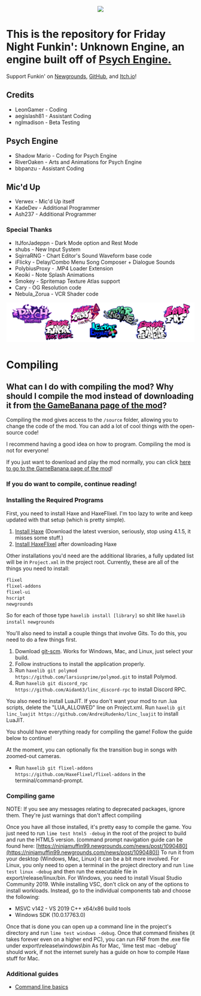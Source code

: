 <p align="center">
	<a href="https://github.com/LeonGamerPS4/UnknownEngine/blob/main/assets/preload/images/titlelogo.png" target="_blank"><img src="/assets/preload/images/titlelogo.png"></a>
</p>

# This is the repository for Friday Night Funkin': Unknown Engine, an engine built off of [Psych Engine.](https://github.com/ShadowMario/FNF-PsychEngine)

Support Funkin' on [Newgrounds](https://www.newgrounds.com/portal/view/770371), [GitHub](https://github.com/ninjamuffin99/Funkin), and [Itch.io](https://ninja-muffin24.itch.io/funkin)!
 
## Credits
* LeonGamer - Coding
* aegislash81 - Assistant Coding 
* nglmadison - Beta Testing

## Psych Engine
* Shadow Mario - Coding for Psych Engine
* RiverOaken - Arts and Animations for Psych Engine
* bbpanzu - Assistant Coding

## Mic'd Up
* Verwex - Mic'd Up itself
* KadeDev - Additional Programmer
* Ash237 - Additional Programmer

### Special Thanks
* ItJforJadeppn - Dark Mode option and Rest Mode
* shubs - New Input System
* SqirraRNG - Chart Editor's Sound Waveform base code
* iFlicky - Delay/Combo Menu Song Composer + Dialogue Sounds
* PolybiusProxy - .MP4 Loader Extension
* Keoiki - Note Splash Animations
* Smokey - Spritemap Texture Atlas support
* Cary - OG Resolution code
* Nebula_Zorua - VCR Shader code

<p align="center">
	<a href="https://github.com/LeonGamerPS4/UnknownEngine/blob/main/assets/preload/images/intrologo.png" target="_blank"><img src="/assets/preload/images/intrologo.png"></a>
</p>
 
# Compiling

## What can I do with compiling the mod? Why should I compile the mod instead of downloading it from [the GameBanana page of the mod](https://gamebanana.com/mods/383504)?

Compiling the mod gives access to the `/source` folder, allowing you to change the code of the mod. You can add a lot of cool things with the open-source code!

I recommend having a good idea on how to program. Compiling the mod is not for everyone!

If you just want to download and play the mod normally, you can click [here to go to the GameBanana page of the mod](https://gamebanana.com/mods/383504)!

### **If you do want to compile, continue reading!**

### Installing the Required Programs

First, you need to install Haxe and HaxeFlixel. I'm too lazy to write and keep updated with that setup (which is pretty simple). 
1. [Install Haxe](https://haxe.org/download/) (Download the latest vversion, seriously, stop using 4.1.5, it misses some stuff.)
2. [Install HaxeFlixel](https://haxeflixel.com/documentation/install-haxeflixel/) after downloading Haxe

Other installations you'd need are the additional libraries, a fully updated list will be in `Project.xml` in the project root. Currently, these are all of the things you need to install:
```
flixel
flixel-addons
flixel-ui
hscript
newgrounds
```
So for each of those type `haxelib install [library]` so shit like `haxelib install newgrounds`

You'll also need to install a couple things that involve Gits. To do this, you need to do a few things first.
1. Download [git-scm](https://git-scm.com/downloads). Works for Windows, Mac, and Linux, just select your build.
2. Follow instructions to install the application properly.
3. Run `haxelib git polymod https://github.com/larsiusprime/polymod.git` to install Polymod.
4. Run `haxelib git discord_rpc https://github.com/Aidan63/linc_discord-rpc` to install Discord RPC.

You also need to install LuaJIT. If you don't want your mod to run .lua scripts, delete the "LUA_ALLOWED" line on Project.xml.
Run `haxelib git linc_luajit https://github.com/AndreiRudenko/linc_luajit` to install LuaJIT.

You should have everything ready for compiling the game! Follow the guide below to continue!

At the moment, you can optionally fix the transition bug in songs with zoomed-out cameras.
- Run `haxelib git flixel-addons https://github.com/HaxeFlixel/flixel-addons` in the terminal/command-prompt.

### Compiling game
NOTE: If you see any messages relating to deprecated packages, ignore them. They're just warnings that don't affect compiling

Once you have all those installed, it's pretty easy to compile the game. You just need to run `lime test html5 -debug` in the root of the project to build and run the HTML5 version. (command prompt navigation guide can be found here: [https://ninjamuffin99.newgrounds.com/news/post/1090480](https://ninjamuffin99.newgrounds.com/news/post/1090480))
To run it from your desktop (Windows, Mac, Linux) it can be a bit more involved. For Linux, you only need to open a terminal in the project directory and run `lime test linux -debug` and then run the executable file in export/release/linux/bin. For Windows, you need to install Visual Studio Community 2019. While installing VSC, don't click on any of the options to install workloads. Instead, go to the individual components tab and choose the following:
* MSVC v142 - VS 2019 C++ x64/x86 build tools
* Windows SDK (10.0.17763.0)

Once that is done you can open up a command line in the project's directory and run `lime test windows -debug`. Once that command finishes (it takes forever even on a higher end PC), you can run FNF from the .exe file under export\release\windows\bin
As for Mac, 'lime test mac -debug' should work, if not the internet surely has a guide on how to compile Haxe stuff for Mac.

### Additional guides

- [Command line basics](https://ninjamuffin99.newgrounds.com/news/post/1090480)

 